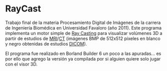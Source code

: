 RayCast
=======

Trabajo final de la materia Procesamiento Digital de Imágenes de la carrera de Ingeniería Biomédica en Universidad Favaloro (año 2011). Este programa implementa un motor simple de [Ray Casting](http://en.wikipedia.org/wiki/Volume_ray_casting) para visualizar volúmenes 3D a partir de estudios de [MRI](http://en.wikipedia.org/wiki/Magnetic_resonance_imaging)/[CT](http://en.wikipedia.org/wiki/X-ray_computed_tomography) (imágenes BMP de 512x512 píxeles en blanco y negro obtenidas de estudios [DICOM](http://en.wikipedia.org/wiki/DICOM)).

El programa fue realizado en Borland Builder 6 un poco a las apuradas... es por ello que agrego la versión ya compilada por si alguien quiere solo jugar con el visor 3D.

